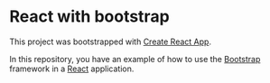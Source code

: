 # React with bootstrap

This project was bootstrapped with [Create React App](https://github.com/facebook/create-react-app).

In this repository, you have an example of how to use the [Bootstrap](https://getbootstrap.com/) framework in a [React](https://react.dev/) application.